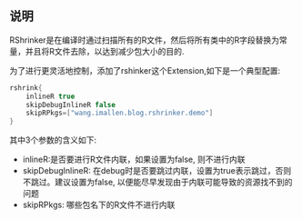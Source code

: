 ## 说明

RShrinker是在编译时通过扫描所有的R文件，然后将所有类中的R字段替换为常量，并且将R文件去除，以达到减少包大小的目的.


为了进行更灵活地控制，添加了rshinker这个Extension,如下是一个典型配置:

```groovy
rshrink{
    inlineR true
    skipDebugInlineR false
    skipRPkgs=["wang.imallen.blog.rshrinker.demo"]
}
```

其中3个参数的含义如下:

- inlineR:是否要进行R文件内联，如果设置为false, 则不进行内联
- skipDebugInlineR: 在debug时是否要跳过内联，设置为true表示跳过，否则不跳过。建议设置为false, 以便能尽早发现由于内联可能导致的资源找不到的问题
- skipRPkgs: 哪些包名下的R文件不进行内联